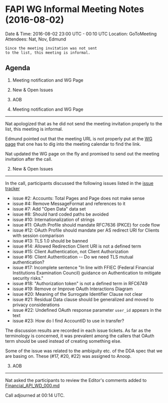FAPI WG Informal Meeting Notes (2016-08-02)
============================================
Date & Time: 2016-08-02 23:00 UTC - 00:10 UTC
Location: GoToMeeting 
Attendees: Nat, Nov, Edmund

    Since the meeting invitation was not sent 
    to the list, this meeting is informal. 

Agenda
-----------
1. Meeting notification and WG Page
2. New & Open Issues
3. AOB

1. Meeting notification and WG Page
---------------------------------------
Nat apologized that as he did not send the meeting 
invitation properly to the list, this meeting is 
informal. 

Edmund pointed out that the meeting URL is 
not properly put at the [WG page](https://openid.net/wg/fapi) that 
one has to dig into the meeting calendar to 
find the link. 

Nat updated the WG page on the fly and 
promised to send out the meeting invitation after the call. 

2. New & Open Issues
------------------------
In the call, participants discussed the following issues 
listed in the [issue tracker](https://bitbucket.org/openid/fapi/issues)

* issue #2: Accounts: Total Pages and Page does not make sense
* issue #4: Remove MessageFormat and references to it
* issue #7: Add "Open Data" data set
* issue #8: Should hard coded paths be avoided
* issue #10: Internationalization of strings
* issue #11: OAuth Profile should mandate RFC7636 (PKCE) for code flow
* issue #12: OAuth Profile should mandate per AS redirect URI for Clients with session comparison
* issue #13: TLS 1.0 should be banned
* issue #14: Allowed Redirection Client URI is not a defined term
* issue #15: Client Authentication, not Client Authorization
* issue #16: Client Authentication -- Do we need TLS mutual authentication?
* issue #17: Incomplete sentence "In line with FFIEC (Federal Financial Institutions Examination Council) guidance on Authentication to mitigate security risks."
* issue #18: "Authorization token" is not a defined term in RFC6749
* issue #19: Remove or Improve OAuth Interactions Diagram
* issue #20: Meaning of the Surrogate Identifier Clause not clear
* issue #21: Residual Data clause should be generalized and moved to privacy considerations
* issue #22: Undefined OAuth response parameter `user_id` appears in the text
* issue #23: How do I find AccountID to use in transfer?

The discussion results are recorded in each issue tickets. 
As far as the terminology is concerned, it was prevalent among the callers 
that OAuth term should be used instead of creating something else. 

Some of the issue was related to the ambiguity etc. of 
the DDA spec that we are basing on. These (#17, #20, #22) was 
assigned to Anoop. 

3. AOB
--------
Nat asked the participants to review the Editor's comments added 
to [Financial_API_WD_000.md](Financial_API_WD_000.md)

Call adjourned at 00:14 UTC.  


